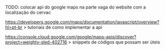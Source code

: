 TODO: 
colocar api do google maps na parte vaga do website com a localização do cervac

https://developers.google.com/maps/documentation/javascript/overview?hl=pt-br > tutoriais de como implementar a api

https://console.cloud.google.com/google/maps-apis/discover?project=weighty-sled-402716 > snippets de códigos que possam ser úteis

